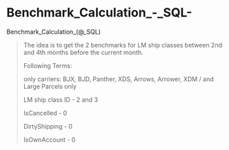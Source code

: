 # Benchmark_Calculation_-_SQL-
Benchmark_Calculation_(@_SQL)

> The idea is to get the 2 benchmarks for LM ship classes between 2nd and 4th months before the current month.
> 
> Following Terms:
> 
> only carriers: BJX, BJD, Panther, XDS, Arrows, Arrower, XDM / and Large Parcels only
> 
> LM ship class ID - 2 and 3
> 
> IsCancelled - 0
> 
> DirtyShipping - 0
> 
> IsOwnAccount - 0
